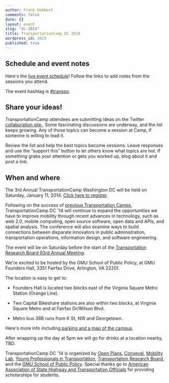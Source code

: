 ```yaml
---
author: Frank Hebbert
comments: false
date: {}
layout: event
slug: "dc-2014"
title: TransportationCamp DC 2014
wordpress_id: 1623
published: true
---
```


## Schedule and event notes
Here's the [live event schedule](https://docs.google.com/document/d/16jctG1UrCqVcke7kmo8GdL1NzYwzj0ZXhjHCa6J5NsE/pub)! Follow the links to add notes from the sessions you attend.

The event hashtag is [#transpo](https://twitter.com/search?q=%23transpo&src=typd&f=realtime).

## Share your ideas!
TransportationCamp attendees are submitting ideas on the Twitter [collaboration site.](http://ideas.transportationcamp.org). Some fascinating discussions are underway, and the list keeps growing. Any of those topics can become a session at Camp, if someone is willing to lead it.

Review the list and help the best topics become sessions. Leave responses and use the “support this” button to let others know what topics are hot. If something grabs your attention or gets you worked up, blog about it and post a link.

## When and where
The 3rd Annual TransportationCamp Washington DC will be held on Saturday, January 11, 2014. [Click here to register](https://transpocampdc14.eventbrite.com/).

Following on the success of [previous Transportation Camps](http://transportationcamp.org/dc/), TransportationCamp DC '14 will continue to expand the opportunities we have to improve mobility through recent advances in technology, such as web 2.0, mobile computing, open source software, open data and APIs, and spatial analysis. The conference will also examine ways to build connections between disparate innovators in public administration, transportation operations, information design, and software engineering.


The event will be on Saturday before the start of the [Transportation Research Board 93rd Annual Meeting](http://www.trb.org/AnnualMeeting2014/AnnualMeeting2014.aspx).

We're excited to be hosted by the GMU School of Public Policy, at GMU Founders Hall, 3351 Fairfax Drive, Arlington, VA 22201.

The location is easy to get to:




  * Founders Hall is located two blocks east of the Virginia Square Metro Station (Orange Line).


  * Two Capital Bikeshare stations are also within two blocks, at Virginia Square Metro and at Fairfax Dr/Wilson Blvd.


  * Metro bus 38B runs from K St, NW and Georgetown.


Here's more info including[ parking and a map of the campus](http://info.gmu.edu/Maps/ArlingtonMap12.pdf).

After wrapping up the day at 5pm we will go for drinks at a location nearby, TBD.

TransportationCamp DC '14 is organized by [Open Plans](http://openplans.org/), [Conveyal](http://www.conveyal.com/), [Mobility Lab](http://mobilitylab.org/), [Young Professionals in Transportation](http://yptransportation.org/), [Transportation Research Board](http://www.trb.org/Main/Home.aspx), and the [GMU School of Public Policy](http://policy.gmu.edu/). Special thanks go to [American Association of State Highway and Transportation Officials](http://www.transportation.org/Pages/default.aspx) for providing scholarships for students.
